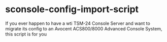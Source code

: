 # sconsole-config-import-script
If you ever happen to have a wti TSM-24 Console Server and want to migrate its config to an Avocent ACS800/8000 Advanced Console System, this script is for you
